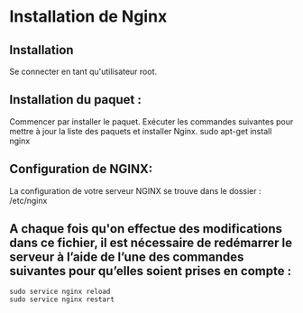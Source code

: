 # Installation de Nginx 

## Installation 
Se connecter en tant qu'utilisateur root.

## Installation du paquet :
Commencer par installer le paquet. Exécuter les commandes suivantes pour mettre à jour la liste des paquets et installer Nginx.
    sudo apt-get install nginx
    

## Configuration de NGINX:
La configuration de votre serveur NGINX se trouve dans le dossier :
    /etc/nginx

## A chaque fois qu'on effectue des modifications dans ce fichier, il est nécessaire de redémarrer le serveur à l’aide de l’une des commandes suivantes pour qu’elles soient prises en compte : 
    sudo service nginx reload
    sudo service nginx restart

